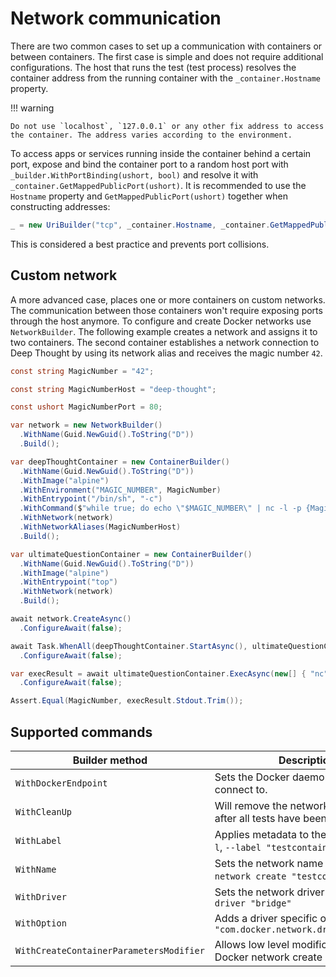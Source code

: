 # Network communication

There are two common cases to set up a communication with containers or between containers. The first case is simple and does not require additional configurations. The host that runs the test (test process) resolves the container address from the running container with the `_container.Hostname` property.

!!! warning

    Do not use `localhost`, `127.0.0.1` or any other fix address to access the container. The address varies according to the environment.

To access apps or services running inside the container behind a certain port, expose and bind the container port to a random host port with `_builder.WithPortBinding(ushort, bool)` and resolve it with `_container.GetMappedPublicPort(ushort)`. It is recommended to use the `Hostname` property and `GetMappedPublicPort(ushort)` together when constructing addresses:

```csharp
_ = new UriBuilder("tcp", _container.Hostname, _container.GetMappedPublicPort(2375));
```

This is considered a best practice and prevents port collisions.

## Custom network

A more advanced case, places one or more containers on custom networks. The communication between those containers won't require exposing ports through the host anymore. To configure and create Docker networks use `NetworkBuilder`. The following example creates a network and assigns it to two containers. The second container establishes a network connection to Deep Thought by using its network alias and receives the magic number `42`.

```csharp
const string MagicNumber = "42";

const string MagicNumberHost = "deep-thought";

const ushort MagicNumberPort = 80;

var network = new NetworkBuilder()
  .WithName(Guid.NewGuid().ToString("D"))
  .Build();

var deepThoughtContainer = new ContainerBuilder()
  .WithName(Guid.NewGuid().ToString("D"))
  .WithImage("alpine")
  .WithEnvironment("MAGIC_NUMBER", MagicNumber)
  .WithEntrypoint("/bin/sh", "-c")
  .WithCommand($"while true; do echo \"$MAGIC_NUMBER\" | nc -l -p {MagicNumberPort}; done")
  .WithNetwork(network)
  .WithNetworkAliases(MagicNumberHost)
  .Build();

var ultimateQuestionContainer = new ContainerBuilder()
  .WithName(Guid.NewGuid().ToString("D"))
  .WithImage("alpine")
  .WithEntrypoint("top")
  .WithNetwork(network)
  .Build();

await network.CreateAsync()
  .ConfigureAwait(false);

await Task.WhenAll(deepThoughtContainer.StartAsync(), ultimateQuestionContainer.StartAsync())
  .ConfigureAwait(false);

var execResult = await ultimateQuestionContainer.ExecAsync(new[] { "nc", MagicNumberHost, MagicNumberPort.ToString(CultureInfo.InvariantCulture) })
  .ConfigureAwait(false);

Assert.Equal(MagicNumber, execResult.Stdout.Trim());
```

## Supported commands

| Builder method                          | Description                                                                                      |
|-----------------------------------------|--------------------------------------------------------------------------------------------------|
| `WithDockerEndpoint`                    | Sets the Docker daemon socket to connect to.                                                     |
| `WithCleanUp`                           | Will remove the network automatically after all tests have been run.                             |
| `WithLabel`                             | Applies metadata to the network e.g. `-l`, `--label "testcontainers=awesome"`.                   |
| `WithName`                              | Sets the network name e.g. `docker network create "testcontainers"`.                             |
| `WithDriver`                            | Sets the network driver e.g. `-d`, `--driver "bridge"`                                           |
| `WithOption`                            | Adds a driver specific option `-o`, `--opt "com.docker.network.driver.mtu=1350"`                 |
| `WithCreateContainerParametersModifier` | Allows low level modifications of the Docker network create parameter.                           |
